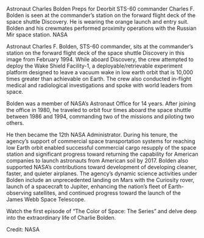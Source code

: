 Astronaut Charles Bolden Preps for Deorbit 
 STS-60 commander Charles F. Bolden is seen at the commander’s station on the forward flight deck of the space shuttle Discovery. He is wearing the orange launch and entry suit. Bolden and his crewmates performed proximity operations with the Russian Mir space station. NASA

Astronaut Charles F. Bolden, STS-60 commander, sits at the commander’s station on the forward flight deck of the space shuttle Discovery in this image from February 1994. While aboard Discovery, the crew attempted to deploy the Wake Shield Facility-1, a deployable/retrievable experiment platform designed to leave a vacuum wake in low earth orbit that is 10,000 times greater than achievable on Earth. The crew also conducted in-flight medical and radiological investigations and spoke with world leaders from space.

Bolden was a member of NASA’s Astronaut Office for 14 years. After joining the office in 1980, he traveled to orbit four times aboard the space shuttle between 1986 and 1994, commanding two of the missions and piloting two others.

He then became the 12th NASA Administrator. During his tenure, the agency’s support of commercial space transportation systems for reaching low Earth orbit enabled successful commercial cargo resupply of the space station and significant progress toward returning the capability for American companies to launch astronauts from American soil by 2017. Bolden also supported NASA’s contributions toward development of developing cleaner, faster, and quieter airplanes. The agency’s dynamic science activities under Bolden include an unprecedented landing on Mars with the Curiosity rover, launch of a spacecraft to Jupiter, enhancing the nation’s fleet of Earth-observing satellites, and continued progress toward the launch of the James Webb Space Telescope.

Watch the first episode of “The Color of Space: The Series” and delve deep into the extraordinary life of Charlie Bolden.

Credit: NASA